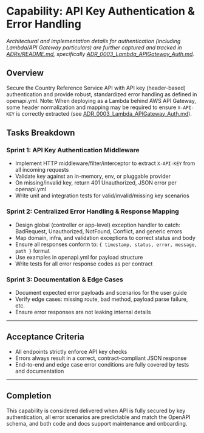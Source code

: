 # Capability: API Key Authentication & Error Handling

_Architectural and implementation details for authentication (including Lambda/API Gateway particulars) are further captured and tracked in [ADRs/README.md](ADRs/README.md), specifically [ADR_0003_Lambda_APIGateway_Auth.md](ADRs/ADR_0003_Lambda_APIGateway_Auth.md)._

## Overview
Secure the Country Reference Service API with API key (header-based) authentication and provide robust, standardized error handling as defined in openapi.yml. Note: When deploying as a Lambda behind AWS API Gateway, some header normalization and mapping may be required to ensure `X-API-KEY` is correctly extracted (see [ADR_0003_Lambda_APIGateway_Auth.md](ADRs/ADR_0003_Lambda_APIGateway_Auth.md)).

## Tasks Breakdown

### Sprint 1: API Key Authentication Middleware
- Implement HTTP middleware/filter/interceptor to extract `X-API-KEY` from all incoming requests
- Validate key against an in-memory, env, or pluggable provider
- On missing/invalid key, return 401 Unauthorized, JSON error per openapi.yml
- Write unit and integration tests for valid/invalid/missing key scenarios

### Sprint 2: Centralized Error Handling & Response Mapping
- Design global (controller or app-level) exception handler to catch: BadRequest, Unauthorized, NotFound, Conflict, and generic errors
- Map domain, infra, and validation exceptions to correct status and body
- Ensure all responses conform to: `{ timestamp, status, error, message, path }` format
- Use examples in openapi.yml for payload structure
- Write tests for all error response codes as per contract

### Sprint 3: Documentation & Edge Cases
- Document expected error payloads and scenarios for the user guide
- Verify edge cases: missing route, bad method, payload parse failure, etc.
- Ensure error responses are not leaking internal details

---

## Acceptance Criteria
- All endpoints strictly enforce API key checks
- Errors always result in a correct, contract-compliant JSON response
- End-to-end and edge case error conditions are fully covered by tests and documentation

---

## Completion
This capability is considered delivered when API is fully secured by key authentication, all error scenarios are predictable and match the OpenAPI schema, and both code and docs support maintenance and onboarding.
